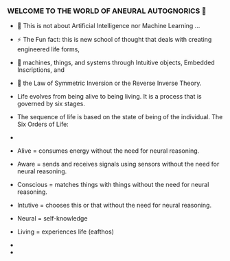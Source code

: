 ### WELCOME TO THE WORLD OF ANEURAL AUTOGNORICS 👋
- 🌱 This is not about Artificial Intelligence nor Machine Learning ...
- ⚡ The Fun fact: this is new school of thought that deals with creating engineered life forms, 
- 💬 machines, things, and systems through Intuitive objects, Embedded Inscriptions, and
- 💬 the Law of Symmetric Inversion or the Reverse Inverse Theory.

- Life evolves from being alive to being living. It is a process that is governed by six stages. 
- The sequence of life is based on the state of being of the individual. The Six Orders of Life:
-
- Alive = consumes energy without the need for neural reasoning.
- Aware = sends and receives signals using sensors without the need for neural reasoning.
- Conscious = matches things with things without the need for neural reasoning.
- Intutive = chooses this or that without the need for neural reasoning.
- Neural = self-knowledge 
- Living = experiences life (eafthos)
-
-

<!--
**Autognorics/Autognorics** is a ✨ _special_ ✨ repository because its `README.md` (this file) appears on your GitHub profile.

Here are some ideas to get you started:

-

- 👯 I’m looking to collaborate on ...
- 🤔 I’m looking for help with ...
- 💬 Ask me about ...
- 📫 How to reach me: ...
- 😄 Pronouns: ...

-->
